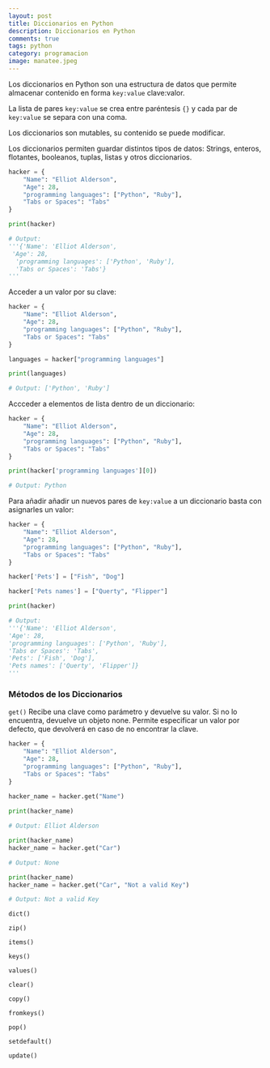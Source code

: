 ```yaml
---
layout: post
title: Diccionarios en Python
description: Diccionarios en Python
comments: true
tags: python
category: programacion
image: manatee.jpeg
---
```


Los diccionarios en Python son una estructura de datos que permite almacenar contenido en forma `key:value` clave:valor.

La lista de pares `key:value` se crea entre paréntesis `{}` y cada par de  `key:value` se separa con una coma.

Los diccionarios son mutables, su contenido se puede modificar.

Los diccionarios permiten guardar distintos tipos de datos: Strings, enteros, flotantes, booleanos, tuplas, listas y otros diccionarios.

```py
hacker = {
    "Name": "Elliot Alderson",
    "Age": 28,
    "programming languages": ["Python", "Ruby"],
    "Tabs or Spaces": "Tabs"
}

print(hacker)

# Output:
'''{'Name': 'Elliot Alderson',
 'Age': 28,
  'programming languages': ['Python', 'Ruby'],
  'Tabs or Spaces': 'Tabs'}
'''
```
Acceder a un valor por su clave:

```py
hacker = {
    "Name": "Elliot Alderson",
    "Age": 28,
    "programming languages": ["Python", "Ruby"],
    "Tabs or Spaces": "Tabs"
}

languages = hacker["programming languages"]

print(languages)

# Output: ['Python', 'Ruby']
```

Accceder a elementos de lista dentro de un diccionario:

```py
hacker = {
    "Name": "Elliot Alderson",
    "Age": 28,
    "programming languages": ["Python", "Ruby"],
    "Tabs or Spaces": "Tabs"
}

print(hacker['programming languages'][0])

# Output: Python
```

Para añadir añadir un nuevos pares de `key:value` a un diccionario basta con asignarles un valor:

```py
hacker = {
    "Name": "Elliot Alderson",
    "Age": 28,
    "programming languages": ["Python", "Ruby"],
    "Tabs or Spaces": "Tabs"
}

hacker['Pets'] = ["Fish", "Dog"]

hacker['Pets names'] = ["Querty", "Flipper"]

print(hacker)

# Output: 
'''{'Name': 'Elliot Alderson',
'Age': 28,
'programming languages': ['Python', 'Ruby'],
'Tabs or Spaces': 'Tabs',
'Pets': ['Fish', 'Dog'],
'Pets names': ['Querty', 'Flipper']}
'''
```

### Métodos de los Diccionarios

`get()` Recibe una clave como parámetro y devuelve su valor. Si no lo encuentra, devuelve un objeto none.
Permite especificar un valor por defecto, que devolverá en caso de no encontrar la clave.

```py
hacker = {
    "Name": "Elliot Alderson",
    "Age": 28,
    "programming languages": ["Python", "Ruby"],
    "Tabs or Spaces": "Tabs"
}
 
hacker_name = hacker.get("Name")

print(hacker_name)

# Output: Elliot Alderson

print(hacker_name)
hacker_name = hacker.get("Car")

# Output: None

print(hacker_name)
hacker_name = hacker.get("Car", "Not a valid Key")

# Output: Not a valid Key
```

`dict()`

`zip()`

`items()`

`keys()`

`values()`

`clear()`

`copy()`

`fromkeys()`

`pop()`

`setdefault()`

`update()`





